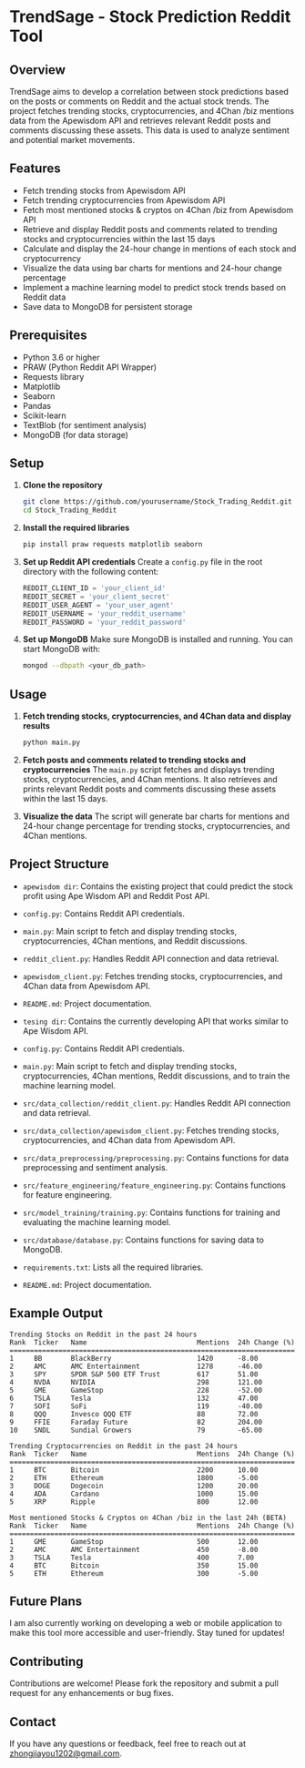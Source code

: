 # TrendSage - Stock Prediction Reddit Tool

## Overview

TrendSage aims to develop a correlation between stock predictions based on the posts or comments on Reddit and the actual stock trends. The project fetches trending stocks, cryptocurrencies, and 4Chan /biz mentions data from the Apewisdom API and retrieves relevant Reddit posts and comments discussing these assets. This data is used to analyze sentiment and potential market movements.

## Features

- Fetch trending stocks from Apewisdom API
- Fetch trending cryptocurrencies from Apewisdom API
- Fetch most mentioned stocks & cryptos on 4Chan /biz from Apewisdom API
- Retrieve and display Reddit posts and comments related to trending stocks and cryptocurrencies within the last 15 days
- Calculate and display the 24-hour change in mentions of each stock and cryptocurrency
- Visualize the data using bar charts for mentions and 24-hour change percentage
- Implement a machine learning model to predict stock trends based on Reddit data
- Save data to MongoDB for persistent storage

## Prerequisites

- Python 3.6 or higher
- PRAW (Python Reddit API Wrapper)
- Requests library
- Matplotlib
- Seaborn
- Pandas
- Scikit-learn
- TextBlob (for sentiment analysis)
- MongoDB (for data storage)

## Setup

1. **Clone the repository**
    ```sh
    git clone https://github.com/yourusername/Stock_Trading_Reddit.git
    cd Stock_Trading_Reddit
    ```

2. **Install the required libraries**
    ```sh
    pip install praw requests matplotlib seaborn
    ```

3. **Set up Reddit API credentials**
    Create a `config.py` file in the root directory with the following content:
    ```python
    REDDIT_CLIENT_ID = 'your_client_id'
    REDDIT_SECRET = 'your_client_secret'
    REDDIT_USER_AGENT = 'your_user_agent'
    REDDIT_USERNAME = 'your_reddit_username'
    REDDIT_PASSWORD = 'your_reddit_password'
    ```
4. **Set up MongoDB**
   Make sure MongoDB is installed and running. You can start MongoDB with:
    ```sh
    mongod --dbpath <your_db_path>
    ```

## Usage

1. **Fetch trending stocks, cryptocurrencies, and 4Chan data and display results**
    ```sh
    python main.py
    ```

2. **Fetch posts and comments related to trending stocks and cryptocurrencies**
    The `main.py` script fetches and displays trending stocks, cryptocurrencies, and 4Chan mentions. It also retrieves and prints relevant Reddit posts and comments discussing these assets within the last 15 days.

3. **Visualize the data**
    The script will generate bar charts for mentions and 24-hour change percentage for trending stocks, cryptocurrencies, and 4Chan mentions.

## Project Structure
- `apewisdom dir`: Contains the existing project that could predict the stock profit using Ape Wisdom API and Reddit Post API.
- `config.py`: Contains Reddit API credentials.
- `main.py`: Main script to fetch and display trending stocks, cryptocurrencies, 4Chan mentions, and Reddit discussions.
- `reddit_client.py`: Handles Reddit API connection and data retrieval.
- `apewisdom_client.py`: Fetches trending stocks, cryptocurrencies, and 4Chan data from Apewisdom API.
- `README.md`: Project documentation.

- `tesing dir`: Contains the currently developing API that works similar to Ape Wisdom API.
- `config.py`: Contains Reddit API credentials.
- `main.py`: Main script to fetch and display trending stocks, cryptocurrencies, 4Chan mentions, Reddit discussions, and to train the machine learning model.
- `src/data_collection/reddit_client.py`: Handles Reddit API connection and data retrieval.
- `src/data_collection/apewisdom_client.py`: Fetches trending stocks, cryptocurrencies, and 4Chan data from Apewisdom API.
- `src/data_preprocessing/preprocessing.py`: Contains functions for data preprocessing and sentiment analysis.
- `src/feature_engineering/feature_engineering.py`: Contains functions for feature engineering.
- `src/model_training/training.py`: Contains functions for training and evaluating the machine learning model.
- `src/database/database.py`: Contains functions for saving data to MongoDB.
- `requirements.txt`: Lists all the required libraries.
- `README.md`: Project documentation.

## Example Output

```plaintext
Trending Stocks on Reddit in the past 24 hours
Rank  Ticker   Name                           Mentions  24h Change (%) 
======================================================================
1     BB       BlackBerry                     1420      -8.00           
2     AMC      AMC Entertainment              1278      -46.00          
3     SPY      SPDR S&P 500 ETF Trust         617       51.00           
4     NVDA     NVIDIA                         298       121.00          
5     GME      GameStop                       228       -52.00          
6     TSLA     Tesla                          132       47.00           
7     SOFI     SoFi                           119       -40.00          
8     QQQ      Invesco QQQ ETF                88        72.00           
9     FFIE     Faraday Future                 82        204.00          
10    SNDL     Sundial Growers                79        -65.00          

Trending Cryptocurrencies on Reddit in the past 24 hours
Rank  Ticker   Name                           Mentions  24h Change (%) 
======================================================================
1     BTC      Bitcoin                        2200      10.00           
2     ETH      Ethereum                       1800      -5.00           
3     DOGE     Dogecoin                       1200      20.00          
4     ADA      Cardano                        1000      15.00           
5     XRP      Ripple                         800       12.00          

Most mentioned Stocks & Cryptos on 4Chan /biz in the last 24h (BETA)
Rank  Ticker   Name                           Mentions  24h Change (%) 
======================================================================
1     GME      GameStop                       500       12.00           
2     AMC      AMC Entertainment              450       -8.00           
3     TSLA     Tesla                          400       7.00            
4     BTC      Bitcoin                        350       15.00           
5     ETH      Ethereum                       300       -5.00           
```

## Future Plans
I am also currently working on developing a web or mobile application to make this tool more accessible and user-friendly. Stay tuned for updates!

## Contributing
Contributions are welcome! Please fork the repository and submit a pull request for any enhancements or bug fixes.

## Contact
If you have any questions or feedback, feel free to reach out at zhongjiayou1202@gmail.com.